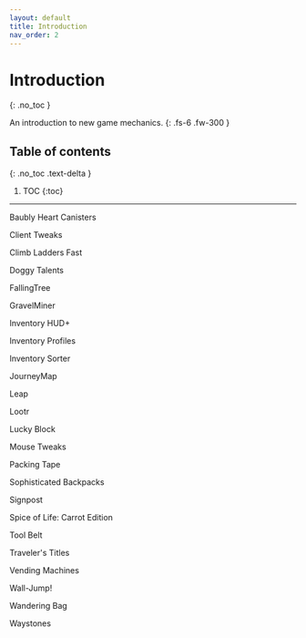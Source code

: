 ```yaml
---
layout: default
title: Introduction
nav_order: 2
---
```


# Introduction
{: .no_toc }

An introduction to new game mechanics.
{: .fs-6 .fw-300 }

## Table of contents
{: .no_toc .text-delta }

1. TOC
{:toc}

---

Baubly Heart Canisters

Client Tweaks

Climb Ladders Fast

Doggy Talents

FallingTree

GravelMiner

Inventory HUD+

Inventory Profiles

Inventory Sorter

JourneyMap

Leap

Lootr

Lucky Block

Mouse Tweaks

Packing Tape

Sophisticated Backpacks

Signpost

Spice of Life: Carrot Edition

Tool Belt

Traveler's Titles

Vending Machines

Wall-Jump!

Wandering Bag

Waystones
